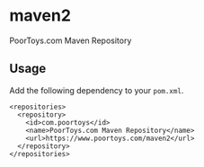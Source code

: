 # maven2
PoorToys.com Maven Repository

## Usage
Add the following dependency to your `pom.xml`.

```
<repositories>
  <repository>
    <id>com.poortoys</id>
    <name>PoorToys.com Maven Repository</name>
    <url>https://www.poortoys.com/maven2</url>
  </repository>
</repositories>
```